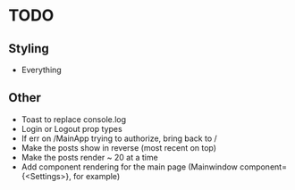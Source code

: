 # TODO

## Styling
 * Everything
   
## Other
 * Toast to replace console.log
 * Login or Logout prop types
 * If err on /MainApp trying to authorize, bring back to /
 * Make the posts show in reverse (most recent on top)
 * Make the posts render \~ 20 at a time
 * Add component rendering for the main page (Mainwindow component={\<Settings\>}, for example)